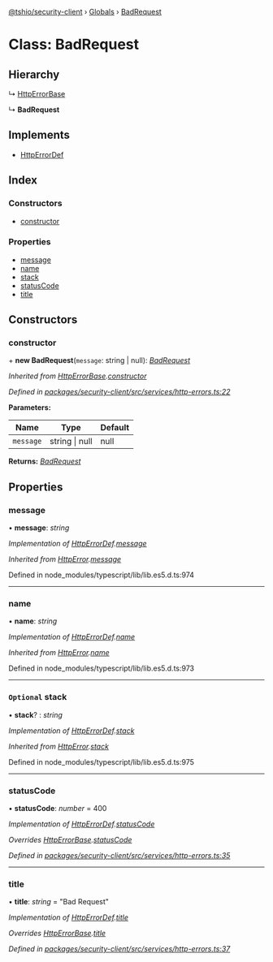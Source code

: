[@tshio/security-client](../README.md) › [Globals](../globals.md) › [BadRequest](badrequest.md)

# Class: BadRequest

## Hierarchy

  ↳ [HttpErrorBase](httperrorbase.md)

  ↳ **BadRequest**

## Implements

* [HttpErrorDef](../interfaces/httperrordef.md)

## Index

### Constructors

* [constructor](badrequest.md#markdown-header-constructor)

### Properties

* [message](badrequest.md#markdown-header-message)
* [name](badrequest.md#markdown-header-name)
* [stack](badrequest.md#markdown-header-optional-stack)
* [statusCode](badrequest.md#markdown-header-statuscode)
* [title](badrequest.md#markdown-header-title)

## Constructors

###  constructor

\+ **new BadRequest**(`message`: string | null): *[BadRequest](badrequest.md)*

*Inherited from [HttpErrorBase](httperrorbase.md).[constructor](httperrorbase.md#markdown-header-constructor)*

*Defined in [packages/security-client/src/services/http-errors.ts:22](https://github.com/TheSoftwareHouse/rad-modules-tools/blob/afe5496/packages/security-client/src/services/http-errors.ts#L22)*

**Parameters:**

Name | Type | Default |
------ | ------ | ------ |
`message` | string &#124; null | null |

**Returns:** *[BadRequest](badrequest.md)*

## Properties

###  message

• **message**: *string*

*Implementation of [HttpErrorDef](../interfaces/httperrordef.md).[message](../interfaces/httperrordef.md#markdown-header-message)*

*Inherited from [HttpError](../interfaces/httperror.md).[message](../interfaces/httperror.md#markdown-header-message)*

Defined in node_modules/typescript/lib/lib.es5.d.ts:974

___

###  name

• **name**: *string*

*Implementation of [HttpErrorDef](../interfaces/httperrordef.md).[name](../interfaces/httperrordef.md#markdown-header-name)*

*Inherited from [HttpError](../interfaces/httperror.md).[name](../interfaces/httperror.md#markdown-header-name)*

Defined in node_modules/typescript/lib/lib.es5.d.ts:973

___

### `Optional` stack

• **stack**? : *string*

*Implementation of [HttpErrorDef](../interfaces/httperrordef.md).[stack](../interfaces/httperrordef.md#markdown-header-optional-stack)*

*Inherited from [HttpError](../interfaces/httperror.md).[stack](../interfaces/httperror.md#markdown-header-optional-stack)*

Defined in node_modules/typescript/lib/lib.es5.d.ts:975

___

###  statusCode

• **statusCode**: *number* = 400

*Implementation of [HttpErrorDef](../interfaces/httperrordef.md).[statusCode](../interfaces/httperrordef.md#markdown-header-statuscode)*

*Overrides [HttpErrorBase](httperrorbase.md).[statusCode](httperrorbase.md#markdown-header-statuscode)*

*Defined in [packages/security-client/src/services/http-errors.ts:35](https://github.com/TheSoftwareHouse/rad-modules-tools/blob/afe5496/packages/security-client/src/services/http-errors.ts#L35)*

___

###  title

• **title**: *string* = "Bad Request"

*Implementation of [HttpErrorDef](../interfaces/httperrordef.md).[title](../interfaces/httperrordef.md#markdown-header-title)*

*Overrides [HttpErrorBase](httperrorbase.md).[title](httperrorbase.md#markdown-header-title)*

*Defined in [packages/security-client/src/services/http-errors.ts:37](https://github.com/TheSoftwareHouse/rad-modules-tools/blob/afe5496/packages/security-client/src/services/http-errors.ts#L37)*
